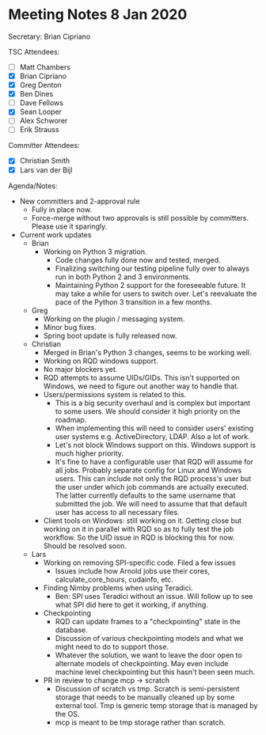 # Meeting Notes 8 Jan 2020

Secretary: Brian Cipriano

TSC Attendees:
* [ ] Matt Chambers
* [x] Brian Cipriano
* [x] Greg Denton
* [x] Ben Dines
* [ ] Dave Fellows
* [x] Sean Looper
* [ ] Alex Schworer
* [ ] Erik Strauss

Committer Attendees:
* [x] Christian Smith
* [x] Lars van der Bijl

Agenda/Notes:
* New committers and 2-approval rule
   * Fully in place now.
   * Force-merge without two approvals is still possible by committers. Please use it sparingly.
* Current work updates
   * Brian
      * Working on Python 3 migration.
         * Code changes fully done now and tested, merged.
         * Finalizing switching our testing pipeline fully over to always run in both Python 2 and
           3 environments.
         * Maintaining Python 2 support for the foreseeable future. It may take a while for users
           to switch over. Let's reevaluate the pace of the Python 3 transition in a few months.
   * Greg
      * Working on the plugin / messaging system.
      * Minor bug fixes.
      * Spring boot update is fully released now.
   * Christian
      * Merged in Brian's Python 3 changes, seems to be working well.
      * Working on RQD windows support.
      * No major blockers yet.
      * RQD attempts to assume UIDs/GIDs. This isn't supported on Windows, we need to figure out
        another way to handle that.
      * Users/permissions system is related to this.
        * This is a big security overhaul and is complex but important to some users. We should
          consider it high priority on the roadmap.
        * When implementing this will need to consider users' existing user systems e.g.
          ActiveDirectory, LDAP. Also a lot of work.
        * Let's not block Windows support on this. Windows support is much higher priority.
        * It's fine to have a configurable user that RQD will assume for all jobs. Probably
          separate config for Linux and Windows users. This can include not only the RQD process's
          user but the user under which job commands are actually executed. The latter currently
          defaults to the same username that submitted the job. We will need to assume that that
          default user has access to all necessary files.
      * Client tools on Windows: still working on it. Getting close but working on it in parallel
        with RQD so as to fully test the job workflow. So the UID issue in RQD is blocking this
        for now. Should be resolved soon.
   * Lars
      * Working on removing SPI-specific code. Filed a few issues
         * Issues include how Arnold jobs use their cores, calculate_core_hours, cudainfo, etc.
      * Finding Nimby problems when using Teradici.
         * Ben: SPI uses Teradici without an issue. Will follow up to see what SPI did here to get
           it working, if anything.
      * Checkpointing
         * RQD can update frames to a "checkpointing" state in the database.
         * Discussion of various checkpointing models and what we might need to do to support those.
         * Whatever the solution, we want to leave the door open to alternate models of
           checkpointing. May even include machine level checkpointing but this hasn't been seen
           much.
      * PR in review to change mcp -> scratch
         * Discussion of scratch vs tmp. Scratch is semi-persistent storage that needs to be
           manually cleaned up by some external tool. Tmp is generic temp storage that is managed
           by the OS.
         * mcp is meant to be tmp storage rather than scratch.
